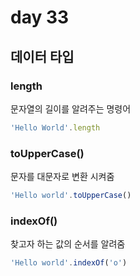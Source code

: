 # day 33

## 데이터 타입

### length
문자열의 길이를 알려주는 명령어
```js
'Hello World'.length
```

### toUpperCase()
문자를 대문자로 변환 시켜줌
```js
'Hello world'.toUpperCase()
```

### indexOf()
찾고자 하는 값의 순서를 알려줌
```js
'Hello world'.indexOf('o')
```
